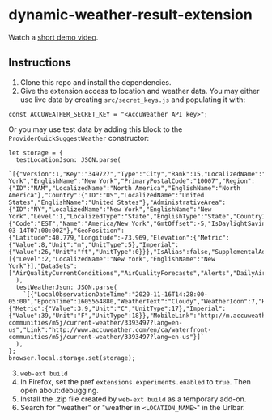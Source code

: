 # dynamic-weather-result-extension

Watch a [short demo video](https://imgur.com/a/mykAcB6).

## Instructions
1. Clone this repo and install the dependencies.
2. Give the extension access to location and weather data. You may either use live data by creating `src/secret_keys.js` and populating it with:
  ```
  const ACCUWEATHER_SECRET_KEY = "<AccuWeather API key>";
  ```
  Or you may use test data by adding this block to the `ProviderQuickSuggestWeather` constructor:
  ```
  let storage = {
    testLocationJson: JSON.parse(
      `[{"Version":1,"Key":"349727","Type":"City","Rank":15,"LocalizedName":"New York","EnglishName":"New York","PrimaryPostalCode":"10007","Region":{"ID":"NAM","LocalizedName":"North America","EnglishName":"North America"},"Country":{"ID":"US","LocalizedName":"United States","EnglishName":"United States"},"AdministrativeArea":{"ID":"NY","LocalizedName":"New York","EnglishName":"New York","Level":1,"LocalizedType":"State","EnglishType":"State","CountryID":"US"},"TimeZone":{"Code":"EST","Name":"America/New_York","GmtOffset":-5,"IsDaylightSaving":false,"NextOffsetChange":"2021-03-14T07:00:00Z"},"GeoPosition":{"Latitude":40.779,"Longitude":-73.969,"Elevation":{"Metric":{"Value":8,"Unit":"m","UnitType":5},"Imperial":{"Value":26,"Unit":"ft","UnitType":0}}},"IsAlias":false,"SupplementalAdminAreas":[{"Level":2,"LocalizedName":"New York","EnglishName":"New York"}],"DataSets":["AirQualityCurrentConditions","AirQualityForecasts","Alerts","DailyAirQualityForecast","DailyPollenForecast","ForecastConfidence","FutureRadar","MinuteCast","Radar"]}]`
    ),
    testWeatherJson: JSON.parse(
      `[{"LocalObservationDateTime":"2020-11-16T14:28:00-05:00","EpochTime":1605554880,"WeatherText":"Cloudy","WeatherIcon":7,"HasPrecipitation":false,"PrecipitationType":null,"IsDayTime":true,"Temperature":{"Metric":{"Value":3.9,"Unit":"C","UnitType":17},"Imperial":{"Value":39,"Unit":"F","UnitType":18}},"MobileLink":"http://m.accuweather.com/en/ca/waterfront-communities/m5j/current-weather/3393497?lang=en-us","Link":"http://www.accuweather.com/en/ca/waterfront-communities/m5j/current-weather/3393497?lang=en-us"}]`
    ),
  };
  browser.local.storage.set(storage);
  ```
3. `web-ext build`
4. In Firefox, set the pref `extensions.experiments.enabled` to `true`. Then open about:debugging.
5. Install the .zip file created by `web-ext build` as a temporary add-on.
6. Search for "weather" or "weather in `<LOCATION_NAME>`" in the Urlbar.
